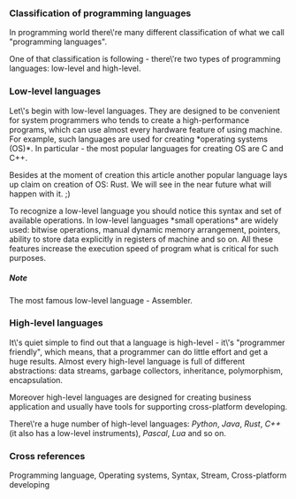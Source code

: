 <h3>Classification of programming languages</h3>
<p>
In programming world there\'re many different classification of what we call "programming languages". 
</p>

<p>
One of that classification is following - there\'re two types of programming languages: low-level and high-level.
</p>

<h3>Low-level languages</h3>
<p>
Let\'s begin with low-level languages. They are designed to be convenient for system programmers who tends to create a high-performance programs, which can use almost every hardware feature of using machine. For example, such languages are used for creating *operating systems (OS)*. In particular - the most popular languages for creating OS are C and C++. 
</p>

<p>
Besides at the moment of creation this article another popular language lays up claim on creation of OS: Rust. We will see in the near future what will happen with it. ;)
</p>
	
<p>
To recognize a low-level language you should notice this syntax and set of available operations. In low-level languages *small operations* are widely used: bitwise operations, manual dynamic memory arrangement, pointers, ability to store data explicitly in registers of machine and so on. All these features increase the execution speed of program what is critical for such purposes.
</p>

<h5>Note</h5>
<p>The most famous low-level language - Assembler.</p>

<h3>High-level languages</h3>

<p>
It\'s quiet simple to find out that a language is high-level - it\'s "programmer friendly", which means, that a programmer can do little effort and get a huge results. Almost every high-level language is full of different abstractions: data streams, garbage collectors, inheritance, polymorphism, encapsulation. 
</p>

<p>
Moreover high-level languages are designed for creating business application and usually have tools for supporting cross-platform developing.
</p>

<p>
	There\'re a huge number of high-level languages: <i>Python</i>, <i>Java</i>, <i>Rust</i>, <i>C++</i> (it also has a low-level instruments), <i>Pascal</i>, <i>Lua</i> and so on.
</p>

<h3>Cross references</h3>
Programming language, Operating systems, Syntax, Stream, Cross-platform developing